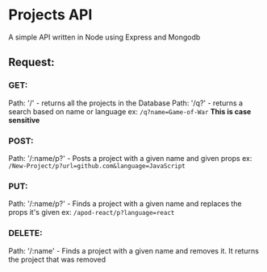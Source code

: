 # Projects API
A simple API written in Node using Express and Mongodb

## Request:

### GET:

Path: '/' - returns all the projects in the Database
Path: '/q?' - returns a search based on name or language
ex: `/q?name=Game-of-War` **This is case sensitive**

### POST:

Path: '/:name/p?' - Posts a project with a given name and given props
ex: `/New-Project/p?url=github.com&language=JavaScript`

### PUT:

Path: '/:name/p?' - Finds a project with a given name and replaces the props it's given
ex: `/apod-react/p?language=react`

### DELETE:
Path: '/:name' - Finds a project with a given name and removes it. It returns the project that was removed
